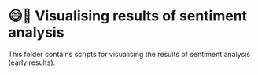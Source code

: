 # 😄🫤 Visualising results of sentiment analysis

This folder contains scripts for visualising the results of sentiment analysis (early results).
